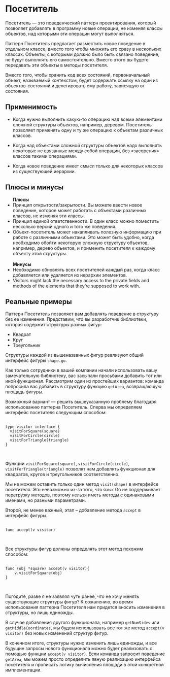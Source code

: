 <h1>Посетитель</h1>
  <p>
    Посетитель — это поведенческий паттерн проектирования, который позволяет добавлять в программу новые операции,
    не изменяя классы объектов, над которыми эти операции могут выполняться.
  </p>
  <p>
    Паттерн Посетитель предлагает разместить новое поведение в отдельном классе, вместо того чтобы множить его сразу в нескольких классах.
    Объекты, с которыми должно было быть связано поведение, не будут выполнять его самостоятельно. Вместо этого вы будете передавать эти объекты в методы посетителя.
  </p>
  <p>
    Вместо того, чтобы хранить код всех состояний, первоначальный объект, называемый контекстом, будет содержать ссылку на один из объектов-состояний и делегировать ему работу, зависящую от состояния.
  </p>
  <h2>Применимость</h2>
  <ul>
    <li>
      Когда нужно выполнить какую-то операцию над всеми элементами сложной структуры объектов, например, деревом.
      Посетитель позволяет применять одну и ту же операцию к объектам различных классов.
    </li>
    <li>
      <p>
        Когда над объектами сложной структуры объектов надо выполнять некоторые не связанные между собой операции, без «засорения» классов такими операциями.
      </p>
    </li>
    <li>
      Когда новое поведение имеет смысл только для некоторых классов из существующей иерархии.
    </li>
  </ul>
  <h2>Плюсы и минусы</h2>
    <ul>
      <b>Плюсы</b>
      <li>Принцип открытости/закрытости. Вы можете ввести новое поведение, которое может работать с объектами различных классов, не изменяя эти классы.</li>
      <li>Принцип единой ответственности. В один класс можно поместить несколько версий одного и того же поведения.</li>
      <li>
        Объект-посетитель может накапливать полезную информацию при работе с различными объектами.
        Это может быть удобно, когда необходимо обойти некоторую сложную структуру объектов, например,
        дерево объектов, и применить посетителя к каждому объекту этой структуры.
      </li>
      </br>
      <b>Минусы</b>
      <li>Необходимо обновлять всех посетителей каждый раз, когда класс добавляется или удаляется из иерархии элементов.</li>
      <li> Visitors might lack the necessary access to the private fields and methods of the elements that they’re supposed to work with.</li>
    </ul>
  <h2>Реальные примеры</h2>
  <p>
    Паттерн Посетитель позволяет вам добавлять поведение в структуру без ее изменения.
    Представим, что вы разработчик библиотеки, которая содержит структуры разных фигур:
  </p>
  <ul>
    <li>Квадрат</li>
    <li>Круг</li>
    <li>Треугольник</li>
  </ul>
  <p>
    Структуры каждой из вышеназванных фигур реализуют общий интерфейс фигуры <code>shape.go</code>.
  </p>
  <p>
    Как только сотрудники в вашей компании начали использовать вашу замечательную библиотеку,
    вас засыпали просьбами добавить тот или иной функционал. Рассмотрим один из простейших вариантов:
    команда попросила вас добавить в структуру функцию <code>getArea</code>, возвращающую площадь фигуры.
  </p>
  <p>
     Возможный вариант — решить вышеуказанную проблему благодаря использованию паттерна Посетитель. Сперва мы определяем интерфейс посетителя следующим способом:
  </p>
  <p>
    <pre>
      <code>
type visitor interface {
  visitForSquare(square)
  visitForCircle(circle)
  visitForTriangle(triangle)
}
      </code>
    </pre>
  </p>
  <p>
    Функции <code>visitForSquare(square)</code>, <code>visitForCircle(circle)</code>, <code>visitForTriangle(triangle)</code>
    позволят нам добавлять функционал для квадратов, кругов и треугольников соответственно.
  </p>
  <p>
    Мы не можем оставить только один метод <code>visit(shape)</code> в интерфейсе посетителя.
    Это невозможно из-за того, что язык Go не поддерживает перегрузку методов, поэтому нельзя иметь методы с одинаковыми именами, но разными параметрами.
  </p>
  <p>
    
  </p>
    Второй, не менее важный, этап – добавление метода <code>accept</code> в интерфейс фигуры.
  <p>
    <pre>
      <code>
func accept(v visitor)
      </code>
    </pre>
  </p>
  <p>
    Все структуры фигур должны определять этот метод похожим способом:
  </p>
  <p>
    <pre>
      <code>
func (obj *square) accept(v visitor){
    v.visitForSquare(obj)
}
      </code>
    </pre>
  </p>
  <p>
    Погодите, разве я не заявлял чуть ранее, что не хочу менять существующие структуры фигур?
    К сожалению, во время использования паттерна Посетителя нам придется вносить изменения в структуры, но лишь единожды.
  </p>
  <p>
    В случае добавления другого функционала, например <code>getNumSides</code> или <code>getMiddleCoordinates</code>,
    мы будем использовать все тот же метод <code>accept(v visitor)</code> без новых изменений структур фигур.
  </p>
  <p>
    В конечном итоге, структуры нужно изменить лишь единожды, и все будущие запросы нового функционала можно будет реализовать с помощью функции <code>accept(v visitor)</code>.
    Если команда запросит поведение <code>getArea</code>, мы можем просто определить явную реализацию интерфейса посетителя и прописать логику вычисления площади в этой конкретной имплементации.
  </p>
